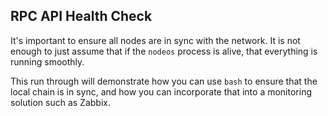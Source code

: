 ## RPC API Health Check

It's important to ensure all nodes are in sync with the network. It is not enough to just assume that if the `nodeos` process is alive, that everything is running smoothly.

This run through will demonstrate how you can use `bash` to ensure that the local chain is in sync, and how you can incorporate that into a monitoring solution such as Zabbix.
